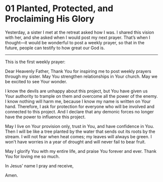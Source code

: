# 01 Planted, Protected, and Proclaiming His Glory
Yesterday, a sister I met at the retreat asked how I was. I shared this vision with her, and she asked when I would post my next prayer. That’s when I thought—it would be wonderful to post a weekly prayer, so that in the future, people can testify to how great our God is.

---

This is the first weekly prayer:

Dear Heavenly Father,
Thank You for inspiring me to post weekly prayers through my sister. May You strengthen relationships in Your church. May we be excited to see Your wonder.

I know the devils are unhappy about this project, but You have given us Your authority to trample on them and overcome all the power of the enemy. I know nothing will harm me, because I know my name is written on Your hand. Therefore, I ask for protection for everyone who will be involved and connected to this project. And I declare that any demonic forces no longer have the power to influence this project.

May I live on Your provision only, trust in You, and have confidence in You. Then I will be like a tree planted by the water that sends out its roots by the stream. I will not fear when heat comes; my leaves will always be green. I won't have worries in a year of drought and will never fail to bear fruit.

May I glorify You with my entire life, and praise You forever and ever.
Thank You for loving me so much.

In Jesus’ name I pray and receive,

Amen.

